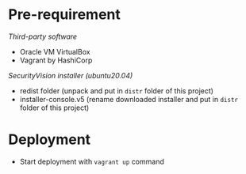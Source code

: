 # Pre-requirement

*Third-party software*
* Oracle VM VirtualBox
* Vagrant by HashiCorp

*SecurityVision installer (ubuntu20.04)*
* redist folder (unpack and put in `distr` folder of this project)
* installer-console.v5 (rename downloaded installer and put in `distr` folder of this project)

# Deployment

* Start deployment with `vagrant up` command
